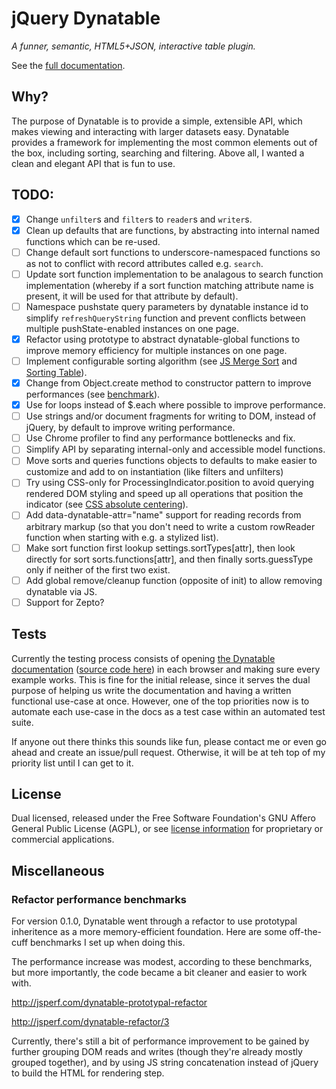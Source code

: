 # jQuery Dynatable

*A funner, semantic, HTML5+JSON, interactive table plugin.*

See the [full documentation](http://www.dynatable.com).

## Why?

The purpose of Dynatable is to provide a simple, extensible API, which
makes viewing and interacting with larger datasets easy. Dynatable
provides a framework for implementing the most common elements out of
the box, including sorting, searching and filtering. Above
all, I wanted a clean and elegant API that is fun to use.

## TODO:

- [x] Change `unfilter`s and `filter`s to `reader`s and `writer`s.
- [x] Clean up defaults that are functions, by abstracting into internal
  named functions which can be re-used.
- [ ] Change default sort functions to underscore-namespaced functions so as
  not to conflict with record attributes called e.g. `search`.
- [ ] Update sort function implementation to be analagous to search function
  implementation (whereby if a sort function matching attribute name is
  present, it will be used for that attribute by default).
- [ ] Namespace pushstate query parameters by dynatable instance id to
  simplify `refreshQueryString` function and prevent conflicts between
  multiple pushState-enabled instances on one page.
- [x] Refactor using prototype to abstract dynatable-global functions to
  improve memory efficiency for multiple instances on one page.
- [ ] Implement configurable sorting algorithm (see
  [JS Merge Sort](http://en.literateprograms.org/Merge_sort_%28JavaScript%29) and [Sorting Table](http://blog.vjeux.com/2010/javascript/javascript-sorting-table.html)).
- [x] Change from Object.create method to constructor pattern to improve
  performances (see
  [benchmark](http://jsperf.com/object-create-vs-constructor-vs-object-literal/7)).
- [x] Use for loops instead of $.each where possible to improve
  performance.
- [ ] Use strings and/or document fragments for writing to DOM, instead of
  jQuery, by default to improve writing performance.
- [ ] Use Chrome profiler to find any performance bottlenecks and fix.
- [ ] Simplify API by separating internal-only and accessible model
  functions.
- [ ] Move sorts and queries functions objects to defaults to make easier to
  customize and add to on instantiation (like filters and unfilters)
- [ ] Try using CSS-only for ProcessingIndicator.position to avoid querying
  rendered DOM styling and speed up all operations that position the
  indicator (see [CSS absolute
  centering](http://codepen.io/shshaw/full/gEiDt)).
- [ ] Add data-dynatable-attr="name" support for reading records from
  arbitrary markup (so that you don't need to write a custom rowReader
  function when starting with e.g. a stylized list).
- [ ] Make sort function first lookup settings.sortTypes[attr], then look
  directly for sort sorts.functions[attr], and then finally
  sorts.guessType only if neither of the first two exist.
- [ ] Add global remove/cleanup function (opposite of init) to allow
  removing dynatable via JS.
- [ ] Support for Zepto?

## Tests

Currently the testing process consists of opening [the Dynatable
documentation](http://os.alfajango.com/dynatable)
([source code
here](https://github.com/alfajango/alfajango.github.com/blob/master/_posts/2012-01-09-dynatable.md)) in
each browser and making sure every example works. This is fine for the
initial release, since it serves the dual purpose of helping us write
the documentation and having a written functional use-case at once.
However, one of the top priorities now is to automate each use-case in
the docs as a test case within an automated test suite.

If anyone out there thinks this sounds like fun, please contact me or
even go ahead and create an issue/pull request. Otherwise, it will be at
teh top of my priority list until I can get to it.

## License

Dual licensed, released under the Free Software Foundation's
GNU Affero General Public License (AGPL), or see [license
information](http://www.dynatable.com/license) for proprietary or
commercial applications.

## Miscellaneous

### Refactor performance benchmarks

For version 0.1.0, Dynatable went through a refactor to use prototypal
inheritence as a more memory-efficient foundation. Here are some
off-the-cuff benchmarks I set up when doing this.

The performance increase was modest, according to these benchmarks, but
more importantly, the code became a bit cleaner and easier to work with.

http://jsperf.com/dynatable-prototypal-refactor

http://jsperf.com/dynatable-refactor/3

Currently, there's still a bit of performance improvement to be gained
by further grouping DOM reads and writes (though they're already mostly
grouped together), and by using JS string concatenation instead of
jQuery to build the HTML for rendering step.

